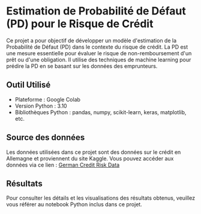 # **Estimation de Probabilité de Défaut (PD) pour le Risque de Crédit**


Ce projet a pour objectif de développer un modèle d'estimation de la Probabilité de Défaut (PD) dans le contexte du risque de crédit. La PD est une mesure essentielle pour évaluer le risque de non-remboursement d'un prêt ou d'une obligation. Il utilise des techniques de machine learning pour prédire la PD en se basant sur les données des emprunteurs.

## **Outil Utilisé**

* Plateforme : Google Colab
* Version Python : 3.10
* Bibliothèques Python : pandas, numpy, scikit-learn, keras, matplotlib, etc.

## **Source des données**

Les données utilisées dans ce projet sont des données sur le crédit en Allemagne et proviennent du site Kaggle. Vous pouvez accéder aux données via ce lien : [German Credit Risk Data](https://www.kaggle.com/datasets/kabure/german-credit-data-with-risk)

## **Résultats**

Pour consulter les détails et les visualisations des résultats obtenus, veuillez vous référer au notebook Python inclus dans ce projet.
